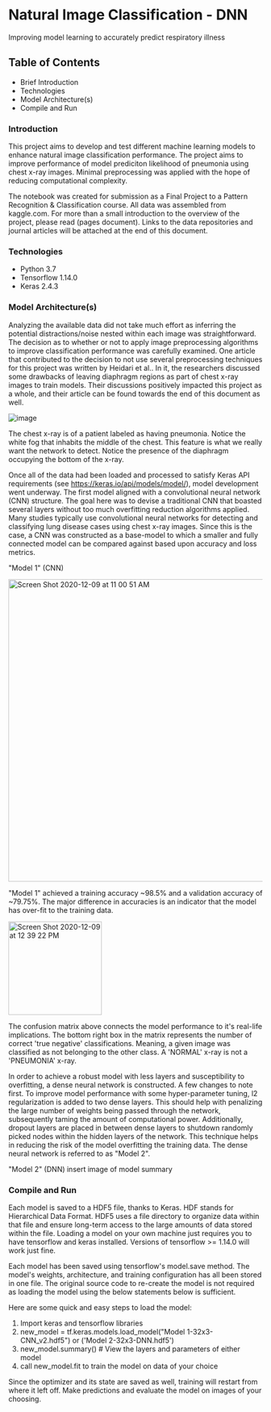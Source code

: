 # Natural Image Classification - DNN
Improving model learning to accurately predict respiratory illness

## Table of Contents 
- Brief Introduction
- Technologies
- Model Architecture(s)
- Compile and Run

### Introduction
This project aims to develop and test different machine learning models to enhance natural image classification performance. The project aims to improve performance of model prediciton likelihood of pneumonia using chest x-ray images. Minimal preprocessing was applied with the hope of reducing computational complexity. 

The notebook was created for submission as a Final Project to a Pattern Recognition & Classification course. All data was assembled from kaggle.com. For more than a small introduction to the overview of the project, please read (pages document). Links to the data repositories and journal articles will be attached at the end of this document. 

### Technologies
- Python 3.7
- Tensorflow 1.14.0
- Keras 2.4.3

### Model Architecture(s)
Analyzing the available data did not take much effort as inferring the potential distractions/noise nested within each image was straightforward. The decision as to whether or not to apply image preprocessing algorithms to improve classification performance was carefully examined. One article that contributed to the decision to not use several preprocessing techniques for this project was written by Heidari et al.. In it, the researchers discussed some drawbacks of leaving diaphragm regions as part of chest x-ray images to train models. Their discussions positively impacted this project as a whole, and their article can be found towards the end of this document as well. 

![image](https://user-images.githubusercontent.com/63656931/101534242-b95ad400-394b-11eb-974a-2d5cb521a890.png)

The chest x-ray is of a patient labeled as having pneumonia. Notice the white fog that inhabits the middle of the chest. This feature is what we really want the network to detect. Notice the presence of the diaphragm occupying the bottom of the x-ray.  

Once all of the data had been loaded and processed to satisfy Keras API requirements (see https://keras.io/api/models/model/), model development went underway. The first model aligned with a convolutional neural network (CNN) structure. The goal here was to devise a traditional CNN that boasted several layers without too much overfitting reduction algorithms applied. Many studies typically use convolutional neural networks for detecting and classifying lung disease cases using chest x-ray images. Since this is the case, a CNN was constructed as a base-model to which a smaller and fully connected model can be compared against based upon accuracy and loss metrics.  

"Model 1" (CNN)

<img width="599" alt="Screen Shot 2020-12-09 at 11 00 51 AM" src="https://user-images.githubusercontent.com/63656931/101654712-ab618d80-39f5-11eb-9b26-fad4e94862c0.png">

"Model 1" achieved a training accuracy ~98.5% and a validation accuracy of ~79.75%. The major difference in accuracies is an indicator that the model has over-fit to the training data. 

<img width="185" alt="Screen Shot 2020-12-09 at 12 39 22 PM" src="https://user-images.githubusercontent.com/63656931/101665978-7f003e00-3a02-11eb-957b-0ab0716422ee.png">

The confusion matrix above connects the model performance to it's real-life implications. The bottom right box in the matrix represents the number of correct 'true negative' classifications. Meaning, a given image was classified as not belonging to the other class. A 'NORMAL' x-ray is not a 'PNEUMONIA' x-ray. 

In order to achieve a robust model with less layers and susceptibility to overfitting, a dense neural network is constructed. A few changes to note first. To improve model performance with some hyper-parameter tuning, l2 regularization is added to two dense layers. This should help with penalizing the large number of weights being passed through the network, subsequently taming the amount of computational power. Additionally, dropout layers are placed in between dense layers to shutdown randomly picked nodes within the hidden layers of the network. This technique helps in reducing the risk of the model overfitting the training data. The dense neural network is referred to as "Model 2".   

"Model 2" (DNN)
insert image of model summary





### Compile and Run

Each model is saved to a HDF5 file, thanks to Keras. HDF stands for Hierarchical Data Format. HDF5 uses a file directory to organize data within that file and ensure long-term access to the large amounts of data stored within the file. Loading a model on your own machine just requires you to have tensorflow and keras installed. Versions of tensorflow >= 1.14.0 will work just fine. 

Each model has been saved using tensorflow's model.save method. The model's weights, architecture, and training configuration has all been stored in one file. The original source code to re-create the model is not required as loading the model using the below statements below is sufficient.  

Here are some quick and easy steps to load the model:
1) Import keras and tensorflow libraries 
2) new_model = tf.keras.models.load_model("Model 1-32x3-CNN_v2.hdf5") or ('Model 2-32x3-DNN.hdf5')
3) new_model.summary() # View the layers and parameters of either model
4) call new_model.fit to train the model on data of your choice

Since the optimizer and its state are saved as well, training will restart from where it left off. Make predictions and evaluate the model on images of your choosing.   


